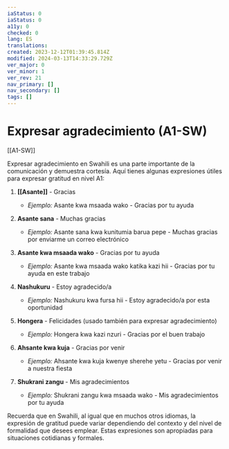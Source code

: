 ```yaml
---
iaStatus: 0
iaStatus: 0
a11y: 0
checked: 0
lang: ES
translations: 
created: 2023-12-12T01:39:45.814Z
modified: 2024-03-13T14:33:29.729Z
ver_major: 0
ver_minor: 1
ver_rev: 21
nav_primary: []
nav_secondary: []
tags: []
---
```

# Expresar agradecimiento (A1-SW)

[[A1-SW]]

Expresar agradecimiento en Swahili es una parte importante de la comunicación y demuestra cortesía. Aquí tienes algunas expresiones útiles para expresar gratitud en nivel A1:

1. **[[Asante]]** - Gracias
   - *Ejemplo:* Asante kwa msaada wako - Gracias por tu ayuda

2. **Asante sana** - Muchas gracias
   - *Ejemplo:* Asante sana kwa kunitumia barua pepe - Muchas gracias por enviarme un correo electrónico

3. **Asante kwa msaada wako** - Gracias por tu ayuda
   - *Ejemplo:* Asante kwa msaada wako katika kazi hii - Gracias por tu ayuda en este trabajo

4. **Nashukuru** - Estoy agradecido/a
   - *Ejemplo:* Nashukuru kwa fursa hii - Estoy agradecido/a por esta oportunidad

5. **Hongera** - Felicidades (usado también para expresar agradecimiento)
   - *Ejemplo:* Hongera kwa kazi nzuri - Gracias por el buen trabajo

6. **Ahsante kwa kuja** - Gracias por venir
   - *Ejemplo:* Ahsante kwa kuja kwenye sherehe yetu - Gracias por venir a nuestra fiesta

7. **Shukrani zangu** - Mis agradecimientos
   - *Ejemplo:* Shukrani zangu kwa msaada wako - Mis agradecimientos por tu ayuda

Recuerda que en Swahili, al igual que en muchos otros idiomas, la expresión de gratitud puede variar dependiendo del contexto y del nivel de formalidad que desees emplear. Estas expresiones son apropiadas para situaciones cotidianas y formales. 